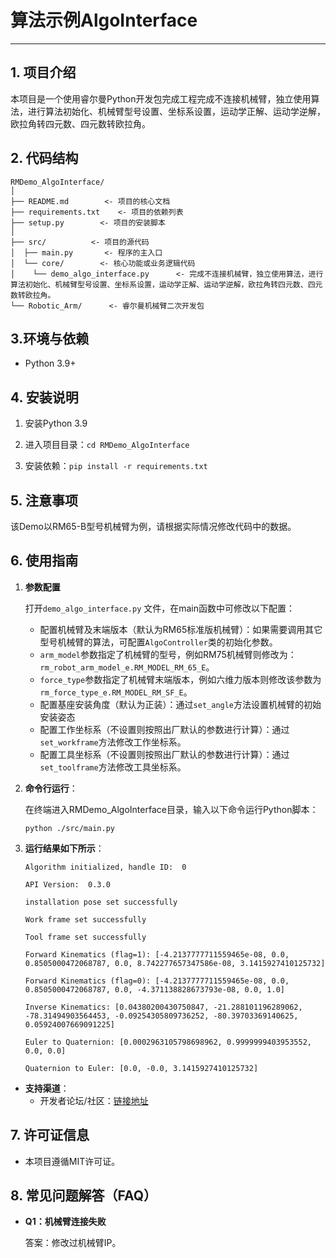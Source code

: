# 算法示例AlgoInterface

---

## 1. 项目介绍

本项目是一个使用睿尔曼Python开发包完成工程完成不连接机械臂，独立使用算法，进行算法初始化、机械臂型号设置、坐标系设置，运动学正解、运动学逆解，欧拉角转四元数、四元数转欧拉角。

## 2. 代码结构

```
RMDemo_AlgoInterface/
│
├── README.md        <- 项目的核心文档
├── requirements.txt    <- 项目的依赖列表
├── setup.py        <- 项目的安装脚本
│
├── src/          <- 项目的源代码
│  ├── main.py       <- 程序的主入口
│  └── core/        <- 核心功能或业务逻辑代码
│    └── demo_algo_interface.py      <- 完成不连接机械臂，独立使用算法，进行算法初始化、机械臂型号设置、坐标系设置，运动学正解、运动学逆解，欧拉角转四元数、四元数转欧拉角。
└── Robotic_Arm/      <- 睿尔曼机械臂二次开发包
```

## 3.环境与依赖

* Python 3.9+

## 4. 安装说明

1. 安装Python 3.9

2. 进入项目目录：`cd RMDemo_AlgoInterface`

3. 安装依赖：`pip install -r requirements.txt`

## 5. 注意事项

该Demo以RM65-B型号机械臂为例，请根据实际情况修改代码中的数据。

## 6. 使用指南

1. **参数配置**

   打开`demo_algo_interface.py` 文件，在main函数中可修改以下配置：

   - 配置机械臂及末端版本（默认为RM65标准版机械臂）：如果需要调用其它型号机械臂的算法，可配置`AlgoController`类的初始化参数。
   - `arm_model`参数指定了机械臂的型号，例如RM75机械臂则修改为：`rm_robot_arm_model_e.RM_MODEL_RM_65_E`。
   - `force_type`参数指定了机械臂末端版本，例如六维力版本则修改该参数为`rm_force_type_e.RM_MODEL_RM_SF_E`。
   - 配置基座安装角度（默认为正装）：通过`set_angle`方法设置机械臂的初始安装姿态
   - 配置工作坐标系（不设置则按照出厂默认的参数进行计算）：通过`set_workframe`方法修改工作坐标系。
   - 配置工具坐标系（不设置则按照出厂默认的参数进行计算）：通过`set_toolframe`方法修改工具坐标系。

2. **命令行运行**：

   在终端进入RMDemo_AlgoInterface目录，输入以下命令运行Python脚本：

   ```
   python ./src/main.py
   ```

3. **运行结果如下所示**：

   ```
   Algorithm initialized, handle ID:  0
   
   API Version:  0.3.0 
   
   installation pose set successfully
   
   Work frame set successfully
   
   Tool frame set successfully
   
   Forward Kinematics (flag=1): [-4.2137777711559465e-08, 0.0, 0.8505000472068787, 0.0, 8.742277657347586e-08, 3.1415927410125732]
   
   Forward Kinematics (flag=0): [-4.2137777711559465e-08, 0.0, 0.8505000472068787, 0.0, -4.371138828673793e-08, 0.0, 1.0]
   
   Inverse Kinematics: [0.04380200430750847, -21.288101196289062, -78.31494903564453, -0.09254305809736252, -80.39703369140625, 0.05924007669091225]
   
   Euler to Quaternion: [0.0002963105798698962, 0.9999999403953552, 0.0, 0.0]
   
   Quaternion to Euler: [0.0, -0.0, 3.1415927410125732]
   ```

* **支持渠道**：
  + 开发者论坛/社区：[链接地址](https://bbs.realman-robotics.cn)

## 7. 许可证信息


* 本项目遵循MIT许可证。

## 8. 常见问题解答（FAQ）

- **Q1：机械臂连接失败**

  答案：修改过机械臂IP。

